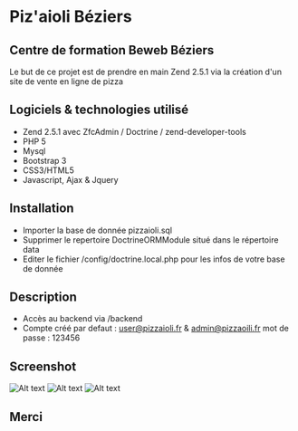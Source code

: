 # Piz'aioli Béziers

Centre de formation Beweb Béziers
---
Le but de ce projet est de prendre en main Zend 2.5.1 via la création d'un site de vente en ligne de pizza

## Logiciels & technologies utilisé
- Zend 2.5.1 avec ZfcAdmin / Doctrine / zend-developer-tools
- PHP 5
- Mysql
- Bootstrap 3
- CSS3/HTML5
- Javascript, Ajax & Jquery

## Installation
- Importer la base de donnée pizzaioli.sql
- Supprimer le repertoire DoctrineORMModule situé dans le répertoire data
- Editer le fichier /config/doctrine.local.php pour les infos de votre base de donnée

## Description
- Accès au backend via /backend
- Compte créé par defaut : user@pizzaioli.fr & admin@pizzaoili.fr mot de passe : 123456

## Screenshot

![Alt text](http://www.alicegabbana.com/screenshot/android1.png "Liste des apprenants")
![Alt text](http://www.alicegabbana.com/screenshot/android2.png "Menu filtre")
![Alt text](http://www.alicegabbana.com/screenshot/android3.png "Préférences filtre")

## Merci
